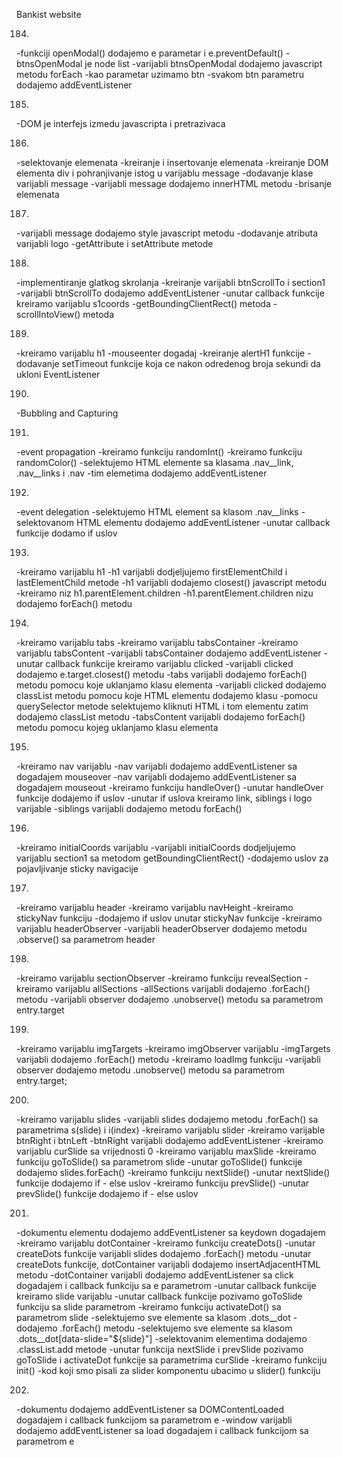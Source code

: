 Bankist website

184. 
-funkciji openModal() dodajemo e parametar i e.preventDefault()
-btnsOpenModal je node list
-varijabli btnsOpenModal dodajemo javascript metodu forEach
-kao parametar uzimamo btn
-svakom btn parametru dodajemo addEventListener


185. 
-DOM je interfejs izmedu javascripta i pretrazivaca


186. 
-selektovanje elemenata
-kreiranje i insertovanje elemenata
-kreiranje DOM elementa div i pohranjivanje istog u varijablu message
-dodavanje klase varijabli message
-varijabli message dodajemo innerHTML metodu
-brisanje elemenata


187. 
-varijabli message dodajemo style javascript metodu
-dodavanje atributa varijabli logo
-getAttribute i setAttribute metode


188. 
-implementiranje glatkog skrolanja
-kreiranje varijabli btnScrollTo i section1 
-varijabli btnScrollTo dodajemo addEventListener
-unutar callback funkcije kreiramo varijablu s1coords
-getBoundingClientRect() metoda
-scrollIntoView() metoda


189. 
-kreiramo varijablu h1
-mouseenter dogadaj
-kreiranje alertH1 funkcije
-dodavanje setTimeout funkcije koja ce nakon odredenog broja sekundi da ukloni EventListener 


190. 
-Bubbling and Capturing


191. 
-event propagation 
-kreiramo funkciju randomInt()
-kreiramo funkciju randomColor()
-selektujemo HTML elemente sa klasama .nav__link, .nav__links i .nav 
-tim elemetima dodajemo addEventListener


192. 
-event delegation
-selektujemo HTML element sa klasom .nav__links
-selektovanom HTML elementu dodajemo addEventListener
-unutar callback funkcije dodamo if uslov


193. 
-kreiramo varijablu h1
-h1 varijabli dodjeljujemo firstElementChild i lastElementChild metode
-h1 varijabli dodajemo closest() javascript metodu
-kreiramo niz h1.parentElement.children
-h1.parentElement.children nizu dodajemo forEach() metodu


194. 
-kreiramo varijablu tabs
-kreiramo varijablu tabsContainer
-kreiramo varijablu tabsContent
-varijabli tabsContainer dodajemo addEventListener
-unutar callback funkcije kreiramo varijablu clicked
-varijabli clicked dodajemo e.target.closest() metodu
-tabs varijabli dodajemo forEach() metodu pomocu koje uklanjamo klasu elementa
-varijabli clicked dodajemo classList metodu pomocu koje HTML elementu dodajemo klasu
-pomocu querySelector metode selektujemo kliknuti HTML i tom elementu zatim dodajemo classList metodu
-tabsContent varijabli dodajemo forEach() metodu pomocu kojeg uklanjamo klasu elementa


195. 
-kreiramo nav varijablu
-nav varijabli dodajemo addEventListener sa dogadajem mouseover
-nav varijabli dodajemo addEventListener sa dogadajem mouseout
-kreiramo funkciju handleOver()
-unutar handleOver funkcije dodajemo if uslov
-unutar if uslova kreiramo link, siblings i logo varijable
-siblings varijabli dodajemo metodu forEach()


196. 
-kreiramo initialCoords varijablu
-varijabli initialCoords dodjeljujemo varijablu section1 sa metodom getBoundingClientRect()
-dodajemo uslov za pojavljivanje sticky navigacije


197. 
-kreiramo varijablu header
-kreiramo varijablu navHeight
-kreiramo stickyNav funkciju
-dodajemo if uslov unutar stickyNav funkcije
-kreiramo varijablu headerObserver
-varijabli headerObserver dodajemo metodu .observe() sa parametrom header


198. 
-kreiramo varijablu sectionObserver
-kreiramo funkciju revealSection
-kreiramo varijablu allSections
-allSections varijabli dodajemo .forEach() metodu
-varijabli observer dodajemo .unobserve() metodu sa parametrom entry.target


199. 
-kreiramo varijablu imgTargets
-kreiramo imgObserver varijablu
-imgTargets varijabli dodajemo .forEach() metodu
-kreiramo loadImg funkciju
-varijabli observer dodajemo metodu .unobserve() metodu sa parametrom entry.target;


200. 
-kreiramo varijablu slides
-varijabli slides dodajemo metodu .forEach() sa parametrima s(slide) i i(index)
-kreiramo varijablu slider
-kreiramo varijable btnRight i btnLeft
-btnRight varijabli dodajemo addEventListener
-kreiramo varijablu curSlide sa vrijednosti 0
-kreiramo varijablu maxSlide
-kreiramo funkciju goToSlide() sa parametrom slide
-unutar goToSlide() funkcije dodajemo slides.forEach()
-kreiramo funkciju nextSlide()
-unutar nextSlide() funkcije dodajemo if - else uslov
-kreiramo funkciju prevSlide()
-unutar prevSlide() funkcije dodajemo if - else uslov


201. 
-dokumentu elementu dodajemo addEventListener sa keydown dogadajem
-kreiramo varijablu dotContainer
-kreiramo funkciju createDots()
-unutar createDots funkcije varijabli slides dodajemo .forEach() metodu
-unutar createDots funkcije, dotContainer varijabli dodajemo insertAdjacentHTML metodu
-dotContainer varijabli dodajemo addEventListener sa click dogadajem i callback funkciju sa e parametrom
-unutar callback funkcije kreiramo slide varijablu
-unutar callback funkcije pozivamo goToSlide funkciju sa slide parametrom
-kreiramo funkciju activateDot() sa parametrom slide
-selektujemo sve elemente sa klasom .dots__dot
-dodajemo .forEach() metodu
-selektujemo sve elemente sa klasom .dots__dot[data-slide="${slide}"]
-selektovanim elementima dodajemo .classList.add metode
-unutar funkcija nextSlide i prevSlide pozivamo goToSlide i activateDot funkcije sa parametrima curSlide
-kreiramo funkciju init()
-kod koji smo pisali za slider komponentu ubacimo u slider() funkciju


202. 
-dokumentu dodajemo addEventListener sa DOMContentLoaded dogadajem i callback funkcijom sa parametrom e
-window varijabli dodajemo addEventListener sa load dogadajem i callback funkcijom sa parametrom e

